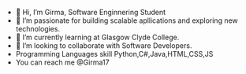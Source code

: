 - 👋  Hi, I’m Girma, Software Enginnering Student
- 👀 I’m passionate for building scalable apllications and exploring new technologies.
- 🌱 I’m currently learning at Glasgow Clyde College. 
- 💞️ I’m looking to collaborate with  Software Developers.
-   Programming  Languages skill Python,C#,Java,HTML,CSS,JS
-   You can reach me @Girma17



